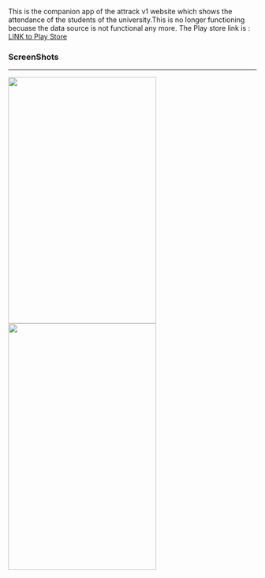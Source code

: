  This is the companion app of the attrack v1 website which shows the attendance of the students of the university.This is no longer functioning becuase the data source is not functional any more.
 The Play store link is : <a href="https://play.google.com/store/apps/details?id=com.ionicframework.attrack511840">LINK to Play Store</a>
 <h3>ScreenShots</h3>
 <hr>
 <img src="https://lh3.googleusercontent.com/Rs1X3J-E4JJtEDoQblf-ZZTCHlIrKQ49CjAaO9VyNmNxHXSi5nga6U1kmi8KLv2r3jg=h900" height="500" width="300">
    
 <img src="https://lh3.googleusercontent.com/2kSyEkXMjE2xYVeHmgT4xMP-8cgNdJvU7yGrFXdXH54k44_63nOT3ynZLE5vyYDvWRY=h900" height="500" width="300">

